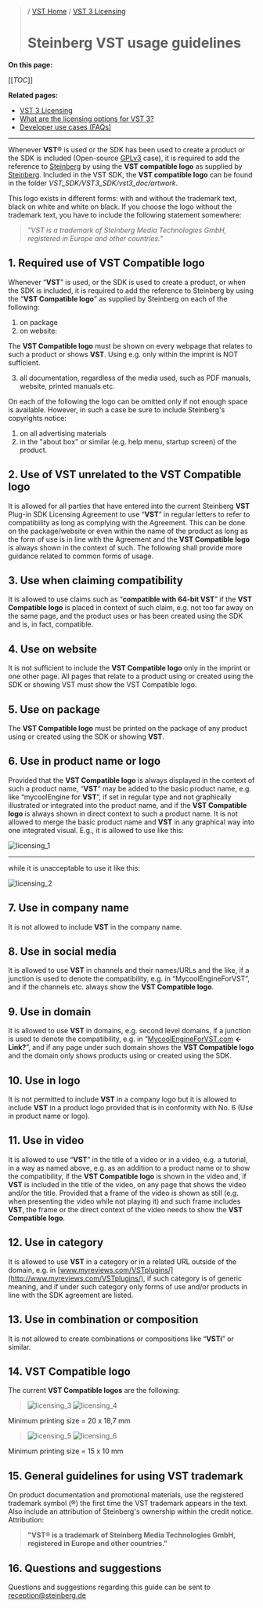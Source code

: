 >/ [VST Home](../Index.md) / [VST 3 Licensing](../VST+3+Licensing/Index.md)
>
># Steinberg VST usage guidelines

**On this page:**

[[_TOC_]]

**Related pages:**

- [VST 3 Licensing](../VST+3+Licensing/Index.md)
- [What are the licensing options for VST 3?](../VST+3+Licensing/What+are+the+licensing+options.md)
- [Developer use cases (FAQs)](../VST+3+Licensing/Developer+use+cases.md)

---

Whenever **VST**® is used or the SDK has been used to create a product or the SDK is included (Open-source [GPLv3](https://www.gnu.org/licenses/gpl-3.0.en.html) case), it is required to add the reference to [Steinberg](https://www.steinberg.net/) by using the **VST compatible logo** as supplied by [Steinberg](https://www.steinberg.net/). Included in the VST SDK, the **VST compatible logo** can be found in the folder *VST_SDK/VST3_SDK/vst3_doc/artwork*.

This logo exists in different forms: with and without the trademark text, black on white and white on black. If you choose the logo without the trademark text, you have to include the following statement somewhere:

>*"VST is a trademark of Steinberg Media Technologies GmbH, registered in Europe and other countries."*

## 1. Required use of VST Compatible logo

Whenever “**VST**” is used, or the SDK is used to create a product, or when the SDK is included, it is required to add the reference to Steinberg by using the “**VST Compatible logo**” as supplied by Steinberg on each of the following:

1. on package
2. on website:

The **VST Compatible logo** must be shown on every webpage that relates to such a product or shows **VST**. Using e.g. only within the imprint is NOT sufficient.

3. all documentation, regardless of the media used, such as PDF manuals, website, printed manuals etc.


On each of the following the logo can be omitted only if not enough space is available. However, in such a case be sure to include Steinberg's copyrights notice:

1. on all advertising materials
2. in the "about box" or similar (e.g. help menu, startup screen) of the product.

## 2. Use of VST unrelated to the VST Compatible logo

It is allowed for all parties that have entered into the current Steinberg **VST** Plug-in SDK Licensing Agreement to use “**VST**” in regular letters to refer to compatibility as long as complying with the Agreement. This can be done on the package/website or even within the name of the product as long as the form of use is in line with the Agreement and the **VST Compatible logo** is always shown in the context of such. The following shall provide more guidance related to common forms of usage.

## 3. Use when claiming compatibility

It is allowed to use claims such as “**compatible with 64-bit VST**” if the **VST Compatible logo** is placed in context of such claim, e.g. not too far away on the same page, and the product uses or has been created using the SDK and is, in fact, compatible.

## 4. Use on website

It is not sufficient to include the **VST Compatible logo** only in the imprint or one other page. All pages that relate to a product using or created using the SDK or showing VST must show the VST Compatible logo.

## 5. Use on package

The **VST Compatible logo** must be printed on the package of any product using or created using the SDK or showing **VST**.

## 6. Use in product name or logo

Provided that the **VST Compatible logo** is always displayed in the context of such a product name, “**VST**” may be added to the basic product name, e.g. like “mycoolEngine for **VST**”, if set in regular type and not graphically illustrated or integrated into the product name, and if the **VST Compatible logo** is always shown in direct context to such a product name. It is not allowed to merge the basic product name and **VST** in any graphical way into one integrated visual. E.g., it is allowed to use like this:

![licensing_1](/resources/licensing_1.png)

---

while it is unacceptable to use it like this:

![licensing_2](/resources/licensing_2.png)

## 7. Use in company name

It is not allowed to include **VST** in the company name.

## 8. Use in social media

It is allowed to use **VST** in channels and their names/URLs and the like, if a junction is used to denote the compatibility, e.g. in “MycoolEngineForVST”, and if the channels etc. always show the **VST Compatible logo**.

## 9. Use in domain

It is allowed to use **VST** in domains, e.g. second level domains, if a junction is used to denote the compatibility, e.g. in “[MycoolEngineForVST.com](mycoolengineforvst.com) **<- Link?**”, and if any page under such domain shows the **VST Compatible logo** and the domain only shows products using or created using the SDK.

## 10. Use in logo

It is not permitted to include **VST** in a company logo but it is allowed to include **VST** in a product logo provided that is in conformity with No. 6 (Use in product name or logo).

## 11. Use in video

It is allowed to use “**VST**” in the title of a video or in a video, e.g. a tutorial, in a way as named above, e.g. as an addition to a product name or to show the compatibility, if the **VST Compatible logo** is shown in the video and, if **VST** is included in the title of the video, on any page that shows the video and/or the title. Provided that a frame of the video is shown as still (e.g. when presenting the video while not playing it) and such frame includes **VST**, the frame or the direct context of the video needs to show the **VST Compatible logo**.

## 12. Use in category

It is allowed to use **VST** in a category or in a related URL outside of the domain, e.g. in [www.myreviews.com/VSTplugins/](http://www.myreviews.com/VSTplugins/), if such category is of generic meaning, and if under such category only forms of use and/or products in line with the SDK agreement are listed.

## 13. Use in combination or composition

It is not allowed to create combinations or compositions like “**VSTi**” or similar.

## 14. VST Compatible logo

The current **VST Compatible logos** are the following:

>![licensing_3](/resources/licensing_3.png)
>![licensing_4](/resources/licensing_4.png)

Minimum printing size = 20 x 18,7 mm

>![licensing_5](/resources/licensing_5.png)
>![licensing_6](/resources/licensing_6.png)

Minimum printing size = 15 x 10 mm

## 15. General guidelines for using VST trademark

On product documentation and promotional materials, use the registered trademark symbol (®) the first time the VST trademark appears in the text. Also include an attribution of Steinberg's ownership within the credit notice.
Attribution:

>**"VST® is a trademark of Steinberg Media Technologies GmbH, registered in Europe and other countries."**

## 16. Questions and suggestions

Questions and suggestions regarding this guide can be sent to <reception@steinberg.de>